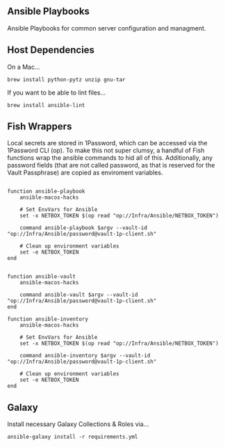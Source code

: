 Ansible Playbooks
-----------------

Ansible Playbooks for common server configuration and managment.

## Host Dependencies
On a Mac...
```shell
brew install python-pytz unzip gnu-tar
```

If you want to be able to lint files...
```shell
brew install ansible-lint
```

## Fish Wrappers
Local secrets are stored in 1Password, which can be accessed via the 1Password CLI (op).
To make this not super clumsy, a handful of Fish functions wrap the ansible commands to
hid all of this. Additionally, any password fields (that are not called password, as that is
reserved for the Vault Passphrase) are copied as enviroment variables.

```fish

function ansible-playbook
    ansible-macos-hacks

    # Set EnvVars for Ansible
    set -x NETBOX_TOKEN $(op read "op://Infra/Ansible/NETBOX_TOKEN")
    
    command ansible-playbook $argv --vault-id "op://Infra/Ansible/password@vault-1p-client.sh"
    
    # Clean up environment variables
    set -e NETBOX_TOKEN
end


function ansible-vault
    ansible-macos-hacks

    command ansible-vault $argv --vault-id "op://Infra/Ansible/password@vault-1p-client.sh"
end

function ansible-inventory
    ansible-macos-hacks

    # Set EnvVars for Ansible
    set -x NETBOX_TOKEN $(op read "op://Infra/Ansible/NETBOX_TOKEN")
    
    command ansible-inventory $argv --vault-id "op://Infra/Ansible/password@vault-1p-client.sh"
    
    # Clean up environment variables
    set -e NETBOX_TOKEN
end

```

## Galaxy
Install necessary Galaxy Collections & Roles via...
```shell
ansible-galaxy install -r requirements.yml
```